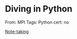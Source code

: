 # Diving in Python

From: MPI
Tags: Python
cert: no

[Note-taking](Diving%20in%20%20aa11b/Note-takin%2000d9b.csv)